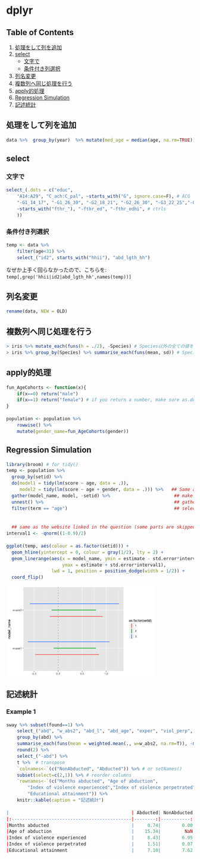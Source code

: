 # dplyr

## Table of Contents
1. [処理をして列を追加](#処理をして列を追加)
2. [select](#select)
	* [文字で](#文字で)
	* [条件付き列選択](#条件付き列選択)
3. [列名変更](#列名変更)
4. [複数列へ同じ処理を行う](#複数列へ同じ処理を行う)
5. [apply的処理](#apply的処理)
6. [Regression Simulation](#regression-simulation)
7. [記述統計](#記述統計)


## 処理をして列を追加
```r
data %>%  group_by(year)  %>% mutate(med_age = median(age, na.rm=TRUE)) -> data
```

## select
### 文字で
```r
select_(.dots = c("educ",
	"A14:A29", "C_ach:C_pal", ~starts_with("G", ignore.case=F), # ACG
	"-G1_14_17", "-G1_26_30", "-G2_18_21", "-G2_26_30", "-G3_22_25","-G3_26_30",
	~starts_with("fthr_"), "-fthr_ed", "-fthr_edhi", # ctrls
	))
```

### 条件付き列選択
```r
temp <- data %>% 
    filter(age<31) %>%
    select_("id2", starts_with("hhii"), "abd_lgth_hh")
```
なぜか上手く回らなかったので、こちらを: `temp[,grep('hhii|id2|abd_lgth_hh',names(temp))]`

## 列名変更
```r
rename(data, NEW = OLD)
```

## 複数列へ同じ処理を行う
```r
> iris %>% mutate_each(funs(h = ./2), -Species) # Species以外の全ての値を半分に
> iris %>% group_by(Species) %>% summarise_each(funs(mean, sd)) # Speciesでグループ化して各列の平均と標準偏差
```

## apply的処理
```r
fun_AgeCohorts <- function(x){
	if(x==0) return("male")
	if(x==1) return("female") # if you return a number, make sure as.double() !!
}

population <- population %>% 
	rowwise() %>%
	mutate(gender_name=fun_AgeCohorts(gender))
```

## Regression Simulation
```r
library(broom) # for tidy()
temp <- population %>%
  group_by(setid) %>%
  do(model1 = tidy(lm(score ~ age, data = .)),
     model2 = tidy(lm(score ~ age + gender, data = .))) %>%   ## Same as question
  gather(model_name, model, -setid) %>%                        ## make it long format
  unnest() %>%                                                 ## gather
  filter(term == "age")                                        ## select a variable


  ## same as the website linked in the question (some parts are skipped)
interval1 <- -qnorm((1-0.9)/2)

ggplot(temp, aes(colour = as.factor(setid))) +
  geom_hline(yintercept = 0, colour = gray(1/2), lty = 2) +
  geom_linerange(aes(x = model_name, ymin = estimate - std.error*interval1,
                     ymax = estimate + std.error*interval1),
                 lwd = 1, position = position_dodge(width = 1/2)) +
  coord_flip()
```
<img src="figures/dplyr_simulation.png" width="400">

## 記述統計
### Example 1
```r
sway %>% subset(found==1) %>% 
	select_("abd", "w_abs2", "abd_l", "abd_age", "exper", "viol_perp", "educ") %>%
	group_by(abd) %>%
	summarise_each(funs(mean = weighted.mean(., w=w_abs2, na.rm=T)), -matches("w_abs2")) %>%
	round(2) %>%
	select_("-abd") %>% 
	t %>%  # transpose
	`colnames<-`(c("NonAbducted", "Abducted")) %>% # or setNames()
	subset(select=c(2,1)) %>% # reorder columns
	`rownames<-`(c("Months abducted", "Age of abduction",
		"Index of violence experienced","Index of violence perpetrated",
		"Educational attainment")) %>%
	knitr::kable(caption = "記述統計")
	
|                                              | Abducted| NonAbducted|
|:---------------------------------------------|--------:|-----------:|
|Months abducted                               |     0.74|        0.00|
|Age of abduction                              |    15.34|         NaN|
|Index of violence experienced                 |     8.43|        6.95|
|Index of violence perpetrated                 |     1.51|        0.07|
|Educational attainment                        |     7.10|        7.62|
```
